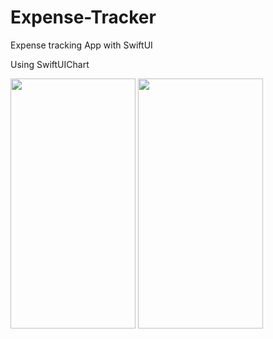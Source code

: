 # Expense-Tracker
Expense tracking App with SwiftUI

Using SwiftUIChart


<img src="https://user-images.githubusercontent.com/88436267/176588607-de2bdf58-cac8-4b68-bad1-10501ac3407a.png" width="200" height="400">


<img src="https://user-images.githubusercontent.com/88436267/176588642-8122ac43-93de-4070-a518-e2a7d5091a62.png" width="200" height="400">


